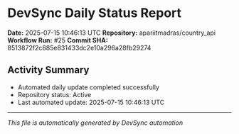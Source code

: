# DevSync Daily Status Report

**Date:** 2025-07-15 10:46:13 UTC
**Repository:** apariitmadras/country_api
**Workflow Run:** #25
**Commit SHA:** 8513872f2c885e831433dc2e10a296a28fb29274

## Activity Summary
- Automated daily update completed successfully
- Repository status: Active
- Last automated update: 2025-07-15 10:46:13 UTC

---
*This file is automatically generated by DevSync automation*
